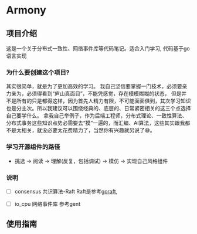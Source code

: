 # Armony 

## 项目介绍
这是一个关于分布式一致性、网络事件库等代码笔记。适合入门学习, 代码基于go语言实现

### 为什么要创建这个项目?

其实很简单，就是为了更加高效的学习。
我自己坚信要掌握一门技术，必须要亲力亲为，必须得看到“庐山真面目”，不能凭感觉，存在模模糊糊的状态，
但是并不是所有的只是都得这样，因为首先人精力有限，不可能面面俱到，其次学习知识也是分主次。所以我建议可以围绕经典的、底层的、日常紧密相关的这三个点选择自己要学什么。
拿我自己举例子，作为后端工程师，分布式理论、一致性算法、分布式事务这些知识点势必需要去“摸”一遍的，而汇编、AI算法，这些其实跟我都不是太相关，就没必要太花费精力了，当然你有兴趣就另说了😅。


### 学习开源组件的路径
- 挑选 -> 阅读 -> 理解(反复，包括调试) -> 模仿 -> 实现自己风格组件


### 说明
- [ ] consensus 共识算法-Raft Raft是参考[goraft](github.com/goraft/raft),
- [ ] io_cpu 网络事件库 参考gent 


## 使用指南







